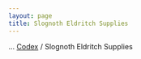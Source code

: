 ```yaml
---
layout: page
title: Slognoth Eldritch Supplies
---
```

<span class="breadcrumbs" markdown="1">... [Codex](/codex) / Slognoth Eldritch Supplies</span>

